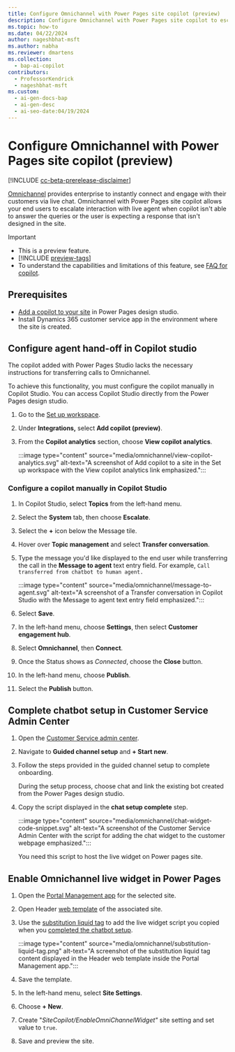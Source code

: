 ```yaml
---
title: Configure Omnichannel with Power Pages site copilot (preview)
description: Configure Omnichannel with Power Pages site copilot to escalate interactions with live agents.
ms.topic: how-to
ms.date: 04/22/2024
author: nageshbhat-msft
ms.author: nabha
ms.reviewer: dmartens
ms.collection:
  - bap-ai-copilot
contributors:
  - ProfessorKendrick
  - nageshbhat-msft
ms.custom:
  - ai-gen-docs-bap
  - ai-gen-desc
  - ai-seo-date:04/19/2024
---
```

# Configure Omnichannel with Power Pages site copilot (preview)

[!INCLUDE [cc-beta-prerelease-disclaimer](../includes/cc-beta-prerelease-disclaimer.md)]

[Omnichannel](/dynamics365/customer-service/implement/introduction-omnichannel) provides enterprise to instantly connect and engage with their customers via live chat. Omnichannel with Power Pages site copilot allows your end users to escalate interaction with live agent when copilot isn't able to answer the queries or the user is expecting a response that isn't designed in the site.

> [!IMPORTANT]
>
> - This is a preview feature.
> - [!INCLUDE [preview-tags](../includes/cc-preview-features-definition.md)]
> - To understand the capabilities and limitations of this feature, see [FAQ for copilot](../faqs-chatbot.md).

## Prerequisites

- [Add a copilot to your site](../getting-started/enable-chatbot.md#add-a-copilot) in Power Pages design studio.
- Install Dynamics 365 customer service app in the environment where the site is created.

## Configure agent hand-off in Copilot studio

The copilot added with Power Pages Studio lacks the necessary instructions for transferring calls to Omnichannel. 

To achieve this functionality, you must configure the copilot manually in Copilot Studio. You can access Copilot Studio directly from the Power Pages design studio.

1. Go to the [Set up workspace](setup-workspace.md).
1. Under **Integrations,** select **Add copilot (preview)**.
1. From the **Copilot analytics** section, choose **View copilot analytics**.

    :::image type="content" source="media/omnichannel/view-copilot-analytics.svg" alt-text="A screenshot of Add copilot to a site in the Set up workspace with the View copilot analytics link emphasized.":::

### Configure a copilot manually in Copilot Studio

1. In Copilot Studio, select **Topics** from the left-hand menu.
1. Select the **System** tab, then choose **Escalate**.
1. Select  the **+** icon below the Message tile.
1. Hover over **Topic management** and select **Transfer conversation**.
1. Type the message you'd like displayed to the end user while transferring the call in the **Message to agent** text entry field. For example, `Call transferred from chatbot to human agent.`

    :::image type="content" source="media/omnichannel/message-to-agent.svg" alt-text="A screenshot of a Transfer conversation in Copilot Studio with the Message to agent text entry field emphasized.":::

1. Select **Save**.
1. In the left-hand menu, choose **Settings**, then select **Customer engagement hub**.
1. Select **Omnichannel**, then **Connect**.
1. Once the Status shows as *Connected*, choose the **Close** button.
1. In the left-hand menu, choose **Publish**.
1. Select the **Publish** button.

## Complete chatbot setup in Customer Service Admin Center

1. Open the [Customer Service admin center](/dynamics365/customer-service/implement/cs-admin-center).

1. Navigate to **Guided channel setup** and **+ Start new**.

1. Follow the steps provided in the guided channel setup to complete onboarding.

    During the setup process, choose chat and link the existing bot created from the Power Pages design studio.

1. Copy the script displayed in the **chat setup complete** step.

    :::image type="content" source="media/omnichannel/chat-widget-code-snippet.svg" alt-text="A screenshot of the Customer Service Admin Center with the script for adding the chat widget to the customer webpage emphasized.":::

    You need this script to host the live widget on Power pages site.

## Enable Omnichannel live widget in Power Pages

1. Open the [Portal Management app](portal-management-app.md) for the selected site.
1. Open Header [web template](web-templates.md) of the associated site.
1. Use the [substitution liquid tag](liquid/template-tags.md#substitution) to add the live widget script you copied when you [completed the chatbot setup](#complete-chatbot-setup-in-customer-service-admin-center).

    :::image type="content" source="media/omnichannel/substitution-liquid-tag.png" alt-text="A screenshot of the substitution liquid tag content displayed in the Header web template inside the Portal Management app.":::

1. Save the template.
1. In the left-hand menu, select **Site Settings**.
1. Choose **+ New**.
1. Create "*SiteCopilot/EnableOmniChannelWidget"* site setting and set value to `true`.
1. Save and preview the site.